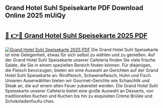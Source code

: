 ## Grand Hotel Suhl Speisekarte PDF Download Online 2025 mUiQy

# <h2><a href="http://gcdrhr.nevu.top/?p=Grand+Hotel+Suhl+Speisekarte">🔗 👉🔴 Grand Hotel Suhl Speisekarte 2025 PDF</a></h2>

[![Grand Hotel Suhl Speisekarte 2025 PDF](https://i.imgur.com/dBaPXMq.png)](http://gcdrhr.nevu.top/?p=Grand+Hotel+Suhl+Speisekarte)
Die Grand Hotel Suhl Speisekarte ist eine Gelegenheit, etwas für sich selbst zu wählen und zu genießen. Auf der Grand Hotel Suhl Speisekarte unserer Cafeteria finden Sie viele frische Salate, die Sie in einem speziellen Bereich finden können. Für diejenigen, die Fleisch bevorzugen, bieten wir eine Auswahl an Gerichten auf der Grand Hotel Suhl Speisekarte an: Rindfleisch, Schweinefleisch, Huhn und Fisch. Unseren Auserwählten bieten wir Gourmet-Gerichte wie Schaschlik und Steak an, die auf einem alten Feuer zubereitet werden. Die Grand Hotel Suhl Speisekarte unserer Cafeteria bietet eine große Auswahl an Desserts, von traditionellen Kuchen und Kuchen bis hin zu exquisiten Crème Brûlée und Schokoladenfuufu-ches.
